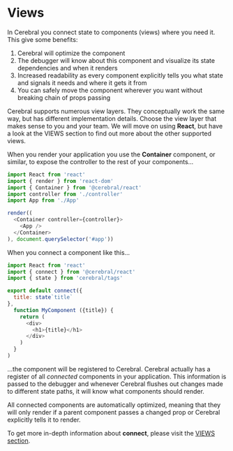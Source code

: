 # Views

In Cerebral you connect state to components (views) where you need it. This give some benefits:

1. Cerebral will optimize the component
2. The debugger will know about this component and visualize its state dependencies and when it renders
3. Increased readability as every component explicitly tells you what state and signals it needs and where it gets it from
4. You can safely move the component wherever you want without breaking chain of props passing

Cerebral supports numerous view layers. They conceptually work the same way, but has different implementation details. Choose the view layer that makes sense to you and your team. We will move on using **React**, but have a look at the VIEWS section to find out more about the other supported views.

When you render your application you use the **Container** component, or similar, to expose the controller to the rest of your components...

```js
import React from 'react'
import { render } from 'react-dom'
import { Container } from '@cerebral/react'
import controller from './controller'
import App from './App'

render((
  <Container controller={controller}>
    <App />
  </Container>
), document.querySelector('#app'))
```

When you connect a component like this...

```js
import React from 'react'
import { connect } from '@cerebral/react'
import { state } from 'cerebral/tags'

export default connect({
  title: state`title`
},
  function MyComponent ({title}) {
    return (
      <div>
        <h1>{title}</h1>
      </div>
    )
  }
)
```

...the component will be registered to Cerebral. Cerebral actually has a register of all *connected* components in your application. This information is passed to the debugger and whenever Cerebral flushes out changes made to different state paths, it will know what components should render.

All connected components are automatically optimized, meaning that they will only render if a parent component passes a changed prop or Cerebral explicitly tells it to render.

To get more in-depth information about **connect**, please visit the [VIEWS section](/docs/views/react.html#@cerebral/react-connect).
